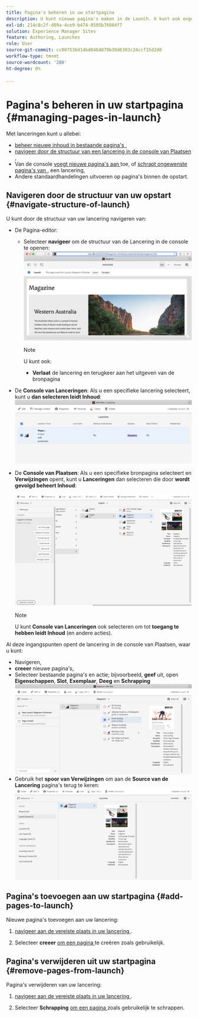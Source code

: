 ```yaml
---
title: Pagina's beheren in uw startpagina
description: U kunt nieuwe pagina's maken in de Launch. U kunt ook ongewenste pagina's verwijderen.
exl-id: 214c8c2f-d09a-4ce9-b474-9505b76084f7
solution: Experience Manager Sites
feature: Authoring, Launches
role: User
source-git-commit: cc007536d14bd0464879b30d6303c24ccf15d2d0
workflow-type: tm+mt
source-wordcount: '288'
ht-degree: 0%

---
```


# Pagina&#39;s beheren in uw startpagina {#managing-pages-in-launch}

Met lanceringen kunt u allebei:

* [ beheer nieuwe inhoud in bestaande pagina&#39;s ](/help/sites-cloud/authoring/launches/editing.md),
* [ navigeer door de structuur van een lancering in de console van Plaatsen ](#navigate-structure-of-launch),
* Van de console [ voegt nieuwe pagina&#39;s aan ](#add-pages-to-launch) toe, of [ schrapt ongewenste pagina&#39;s van ](#remove-pages-from-launch), een lancering,
* Andere standaardhandelingen uitvoeren op pagina&#39;s binnen de opstart.

## Navigeren door de structuur van uw opstart {#navigate-structure-of-launch}

U kunt door de structuur van uw lancering navigeren van:

* De Pagina-editor:

   * Selecteer **navigeer** om de structuur van de Lancering in de console te openen:
     ![ navigeren lancering van de Redacteur van de Pagina ](/help/sites-cloud/authoring/assets/launches-navigate-page-editor.png)

     >[!NOTE]
     >
     >U kunt ook:
     >
     >* **Verlaat** de lancering en terugkeer aan het uitgeven van de bronpagina

* De **Console van Lanceringen**:
Als u een specifieke lancering selecteert, kunt u **dan selecteren leidt Inhoud**:
  ![ Console van de Lancering - beheer Inhoud ](/help/sites-cloud/authoring/assets/launches-navigate-launches-console.png)

* De **Console van Plaatsen**:
Als u een specifieke bronpagina selecteert en **Verwijzingen** opent, kunt u **Lanceringen** dan selecteren die door **wordt gevolgd beheert Inhoud**:

  ![ Console van de Lancering - beheer Inhoud ](/help/sites-cloud/authoring/assets/launches-navigate-sites-console.png)

  >[!NOTE]
  >
  >U kunt **Console van Lanceringen** ook selecteren om tot **toegang te hebben leidt Inhoud** (en andere acties).

Al deze ingangspunten opent de lancering in de console van Plaatsen, waar u kunt:

* Navigeren,
* **creeer** nieuwe pagina&#39;s,
* Selecteer bestaande pagina&#39;s en actie; bijvoorbeeld, **geef** uit, open **Eigenschappen**, **Slot**, **Exemplaar**, **Deeg** en **Schrapping**
  ![ navigeer lancering in de Console van Plaatsen van Manage Inhoud ](/help/sites-cloud/authoring/assets/launches-navigate-manage-content.png)
* Gebruik het **spoor van Verwijzingen** om aan de **Source van de Lancering** pagina&#39;s terug te keren:
  ![ Console van Plaatsen - Lanceer Source ](/help/sites-cloud/authoring/assets/launches-navigate-launch-source.png)

## Pagina&#39;s toevoegen aan uw startpagina {#add-pages-to-launch}

Nieuwe pagina&#39;s toevoegen aan uw lancering:

1. [ navigeer aan de vereiste plaats in uw lancering ](#navigate-structure-of-launch).

1. Selecteer **creeer** [ om een pagina ](/help/sites-cloud/authoring/sites-console/creating-pages.md#creating-a-new-page) te creëren zoals gebruikelijk.

## Pagina&#39;s verwijderen uit uw startpagina {#remove-pages-from-launch}

Pagina&#39;s verwijderen van uw lancering:

1. [ navigeer aan de vereiste plaats in uw lancering ](#navigate-structure-of-launch).

1. Selecteer **Schrapping** [ om een pagina ](/help/sites-cloud/authoring/sites-console/managing-pages.md#deleting-a-page) zoals gebruikelijk te schrappen.
